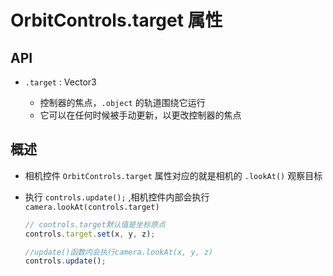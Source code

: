 # OrbitControls.target 属性

## API

+ `.target` : Vector3

  + 控制器的焦点，`.object` 的轨道围绕它运行
  + 它可以在任何时候被手动更新，以更改控制器的焦点

## 概述

+ 相机控件 `OrbitControls.target` 属性对应的就是相机的 `.lookAt()` 观察目标

+ 执行 `controls.update();` ,相机控件内部会执行 `camera.lookAt(controls.target)`

  ```js
  // controls.target默认值是坐标原点
  controls.target.set(x, y, z);

  //update()函数内会执行camera.lookAt(x, y, z)
  controls.update();
  ```
